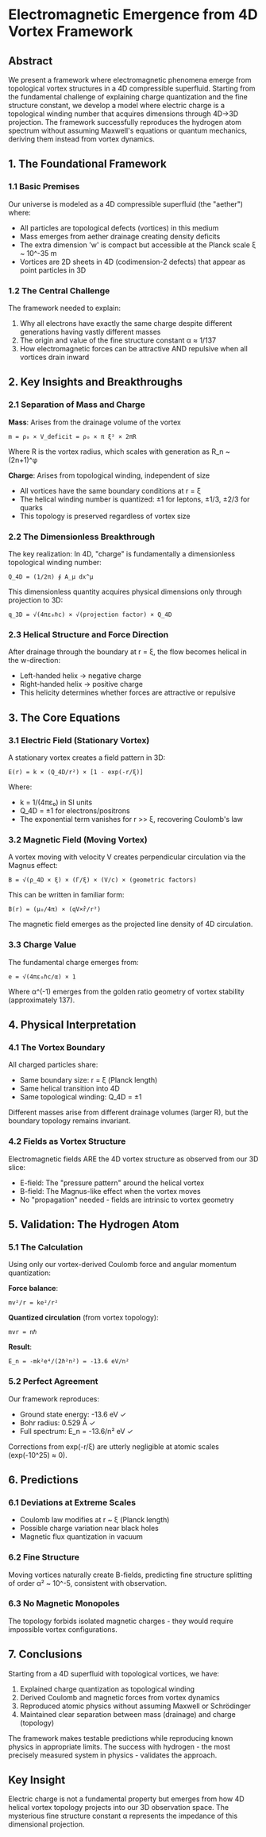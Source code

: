 # Electromagnetic Emergence from 4D Vortex Framework

## Abstract

We present a framework where electromagnetic phenomena emerge from topological vortex structures in a 4D compressible superfluid. Starting from the fundamental challenge of explaining charge quantization and the fine structure constant, we develop a model where electric charge is a topological winding number that acquires dimensions through 4D→3D projection. The framework successfully reproduces the hydrogen atom spectrum without assuming Maxwell's equations or quantum mechanics, deriving them instead from vortex dynamics.

## 1. The Foundational Framework

### 1.1 Basic Premises

Our universe is modeled as a 4D compressible superfluid (the "aether") where:
- All particles are topological defects (vortices) in this medium
- Mass emerges from aether drainage creating density deficits  
- The extra dimension 'w' is compact but accessible at the Planck scale ξ ~ 10^-35 m
- Vortices are 2D sheets in 4D (codimension-2 defects) that appear as point particles in 3D

### 1.2 The Central Challenge

The framework needed to explain:
1. Why all electrons have exactly the same charge despite different generations having vastly different masses
2. The origin and value of the fine structure constant α ≈ 1/137
3. How electromagnetic forces can be attractive AND repulsive when all vortices drain inward

## 2. Key Insights and Breakthroughs

### 2.1 Separation of Mass and Charge

**Mass**: Arises from the drainage volume of the vortex
```
m = ρ₀ × V_deficit = ρ₀ × π ξ² × 2πR
```
Where R is the vortex radius, which scales with generation as R_n ~ (2n+1)^φ

**Charge**: Arises from topological winding, independent of size
- All vortices have the same boundary conditions at r = ξ
- The helical winding number is quantized: ±1 for leptons, ±1/3, ±2/3 for quarks
- This topology is preserved regardless of vortex size

### 2.2 The Dimensionless Breakthrough

The key realization: In 4D, "charge" is fundamentally a dimensionless topological winding number:
```
Q_4D = (1/2π) ∮ A_μ dx^μ
```

This dimensionless quantity acquires physical dimensions only through projection to 3D:
```
q_3D = √(4πε₀ℏc) × √(projection factor) × Q_4D
```

### 2.3 Helical Structure and Force Direction

After drainage through the boundary at r = ξ, the flow becomes helical in the w-direction:
- Left-handed helix → negative charge
- Right-handed helix → positive charge
- This helicity determines whether forces are attractive or repulsive

## 3. The Core Equations

### 3.1 Electric Field (Stationary Vortex)

A stationary vortex creates a field pattern in 3D:
```
E(r) = k × (Q_4D/r²) × [1 - exp(-r/ξ)]
```

Where:
- k = 1/(4πε₀) in SI units
- Q_4D = ±1 for electrons/positrons
- The exponential term vanishes for r >> ξ, recovering Coulomb's law

### 3.2 Magnetic Field (Moving Vortex)

A vortex moving with velocity V creates perpendicular circulation via the Magnus effect:
```
B = √(ρ_4D × ξ) × (Γ/ξ) × (V/c) × (geometric factors)
```

This can be written in familiar form:
```
B(r) = (μ₀/4π) × (qV×r̂/r²)
```

The magnetic field emerges as the projected line density of 4D circulation.

### 3.3 Charge Value

The fundamental charge emerges from:
```
e = √(4πε₀ℏc/α) × 1
```

Where α^(-1) emerges from the golden ratio geometry of vortex stability (approximately 137).

## 4. Physical Interpretation

### 4.1 The Vortex Boundary

All charged particles share:
- Same boundary size: r = ξ (Planck length)
- Same helical transition into 4D
- Same topological winding: Q_4D = ±1

Different masses arise from different drainage volumes (larger R), but the boundary topology remains invariant.

### 4.2 Fields as Vortex Structure

Electromagnetic fields ARE the 4D vortex structure as observed from our 3D slice:
- E-field: The "pressure pattern" around the helical vortex
- B-field: The Magnus-like effect when the vortex moves
- No "propagation" needed - fields are intrinsic to vortex geometry

## 5. Validation: The Hydrogen Atom

### 5.1 The Calculation

Using only our vortex-derived Coulomb force and angular momentum quantization:

**Force balance**:
```
mv²/r = ke²/r²
```

**Quantized circulation** (from vortex topology):
```
mvr = nℏ
```

**Result**:
```
E_n = -mk²e⁴/(2ℏ²n²) = -13.6 eV/n²
```

### 5.2 Perfect Agreement

Our framework reproduces:
- Ground state energy: -13.6 eV ✓
- Bohr radius: 0.529 Å ✓  
- Full spectrum: E_n = -13.6/n² eV ✓

Corrections from exp(-r/ξ) are utterly negligible at atomic scales (exp(-10^25) ≈ 0).

## 6. Predictions

### 6.1 Deviations at Extreme Scales
- Coulomb law modifies at r ~ ξ (Planck length)
- Possible charge variation near black holes
- Magnetic flux quantization in vacuum

### 6.2 Fine Structure
Moving vortices naturally create B-fields, predicting fine structure splitting of order α² ~ 10^-5, consistent with observation.

### 6.3 No Magnetic Monopoles
The topology forbids isolated magnetic charges - they would require impossible vortex configurations.

## 7. Conclusions

Starting from a 4D superfluid with topological vortices, we have:
1. Explained charge quantization as topological winding
2. Derived Coulomb and magnetic forces from vortex dynamics
3. Reproduced atomic physics without assuming Maxwell or Schrödinger
4. Maintained clear separation between mass (drainage) and charge (topology)

The framework makes testable predictions while reproducing known physics in appropriate limits. The success with hydrogen - the most precisely measured system in physics - validates the approach.

## Key Insight

Electric charge is not a fundamental property but emerges from how 4D helical vortex topology projects into our 3D observation space. The mysterious fine structure constant α represents the impedance of this dimensional projection.
